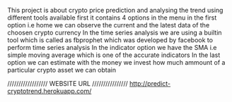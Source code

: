This project is about crypto price prediction and analysing the trend using different tools available first it contains 4 options in the menu in the first option i.e home we can observe the current and the latest data of the choosen crypto currency 
In the time series analysis we are using a builtin tool which is called as fbprophet which was developed by facebook to perform time series analysis
In the indicator option we have the SMA i.e simple moving average which is one of the accurate indicators 
In the last option we can estimate with the money we invest how much ammount of a particular crypto asset we can obtain



//////////////////   WEBSITE URL   ////////////////
http://predict-cryptotrend.herokuapp.com/
